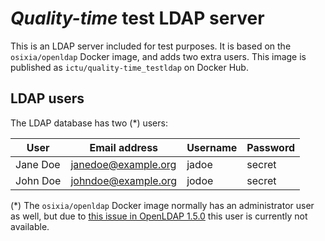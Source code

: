 # *Quality-time* test LDAP server

This is an LDAP server included for test purposes. It is based on the `osixia/openldap` Docker image, and adds two extra users. This image is published as `ictu/quality-time_testldap` on Docker Hub.

## LDAP users

The LDAP database has two (*) users:

| User          | Email address       | Username | Password |
| ------------- | ------------------- | -------- | -------- |
| Jane Doe      | janedoe@example.org | jadoe    | secret   |
| John Doe      | johndoe@example.org | jodoe    | secret   |

(*) The `osixia/openldap` Docker image normally has an administrator user as well, but due to [this issue in OpenLDAP 1.5.0](https://github.com/osixia/docker-openldap/issues/555) this user is currently not available. 
